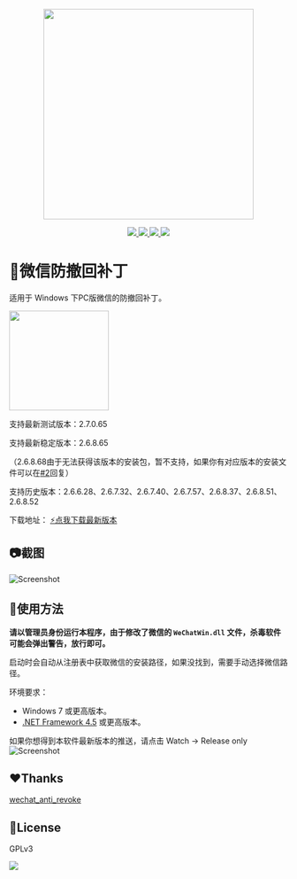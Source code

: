 
<p align="center">
	<a><img width="380px" src="https://raw.githubusercontent.com/huiyadanli/RevokeMsgPatcher/master/Images/logo.jpg"/></a>
</p>
<p align="center">
	<a href="https://www.microsoft.com/download/details.aspx?id=30653">
		<img src="https://img.shields.io/badge/platform-windows-lightgrey.svg?style=flat-square"/>
	</a>
	<a href="https://github.com/huiyadanli/RevokeMsgPatcher/releases">
		<img src="https://img.shields.io/github/downloads/huiyadanli/RevokeMsgPatcher/total.svg?style=flat-squares"/>
	</a>
	<a href="http://hits.dwyl.io/huiyadanli/RevokeMsgPatcher">
		<img src="http://hits.dwyl.io/huiyadanli/RevokeMsgPatcher.svg"/>
	</a>
	<a href="https://ci.appveyor.com/project/huiyadanli/RevokeMsgPatcher">
		<img src="https://img.shields.io/appveyor/ci/huiyadanli/RevokeMsgPatcher.svg?style=flat-square"/>
	</a>
</p>

# :eyes:微信防撤回补丁
适用于 Windows 下PC版微信的防撤回补丁。

<img width="180px" src="https://raw.githubusercontent.com/huiyadanli/RevokeMsgPatcher/master/Images/revoke.jpg"/>

支持最新测试版本：2.7.0.65

支持最新稳定版本：2.6.8.65

（2.6.8.68由于无法获得该版本的安装包，暂不支持，如果你有对应版本的安装文件可以在[#2](https://github.com/huiyadanli/RevokeMsgPatcher/issues/4)回复）

支持历史版本：2.6.6.28、2.6.7.32、2.6.7.40、2.6.7.57、2.6.8.37、2.6.8.51、2.6.8.52

下载地址：
[:zap:点我下载最新版本](https://github.com/huiyadanli/RevokeMsgPatcher/releases/download/0.4/RevokeMsgPatcher.v0.4.zip)

## :camera:截图
![Screenshot](https://raw.githubusercontent.com/huiyadanli/RevokeMsgPatcher/master/Images/screenshot.png)

## 🔨使用方法

**请以管理员身份运行本程序，由于修改了微信的 `WeChatWin.dll` 文件，杀毒软件可能会弹出警告，放行即可。**

启动时会自动从注册表中获取微信的安装路径，如果没找到，需要手动选择微信路径。

环境要求：

* Windows 7 或更高版本。
* [.NET Framework 4.5](https://www.microsoft.com/zh-cn/download/details.aspx?id=30653) 或更高版本。



如果你想得到本软件最新版本的推送，请点击 Watch -> Release only
![Screenshot](https://raw.githubusercontent.com/huiyadanli/RevokeMsgPatcher/master/Images/watch_release.png)

## :heart:Thanks
[wechat_anti_revoke](https://github.com/36huo/wechat_anti_revoke)

## 📃License
GPLv3

![](https://raw.githubusercontent.com/huiyadanli/RevokeMsgPatcher/master/Images/give_a_star.png)
